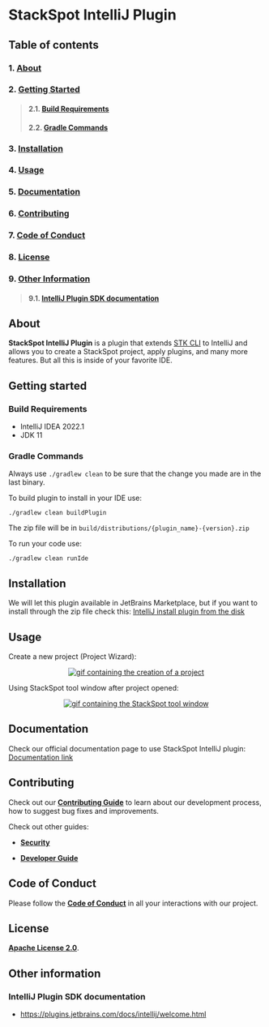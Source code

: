 # StackSpot IntelliJ Plugin

## **Table of contents**

### 1. [**About**](#about)
### 2. [**Getting Started**](#getting-started)
>#### 2.1. [**Build Requirements**](#build-requirements)
>#### 2.2. [**Gradle Commands**](#gradle-commands)
### 3. [**Installation**](#installation)
### 4. [**Usage**](#usage)
### 5. [**Documentation**](#documentation)
### 6. [**Contributing**](#contributing)
### 7. [**Code of Conduct**](#code-of-conduct)
### 8. [**License**](#license)
### 9. [**Other Information**](#other-information)
>#### 9.1. [**IntelliJ Plugin SDK documentation**](#intellij-plugin-sdk-documentation)

## **About**

**StackSpot IntelliJ Plugin** is a plugin that extends [STK CLI](https://docs.stackspot.com/latest/docs/stk-cli/) to IntelliJ and allows you to create a StackSpot project, apply plugins, and many more features. But all this is inside of your favorite IDE.

## **Getting started**

### **Build Requirements**

- IntelliJ IDEA 2022.1
- JDK 11

### **Gradle Commands**

Always use `./gradlew clean` to be sure that the change you made are in the last binary.

To build plugin to install in your IDE use:

```
./gradlew clean buildPlugin
```

The zip file will be in `build/distributions/{plugin_name}-{version}.zip`

To run your code use:

```
./gradlew clean runIde
```

## **Installation**

We will let this plugin available in JetBrains Marketplace, but if you want to install through the zip file check this:
[IntelliJ install plugin from the disk](https://www.jetbrains.com/help/idea/managing-plugins.html#install_plugin_from_disk)

## **Usage**

Create a new project (Project Wizard):

<p align="center">
  <a href="https://gifyu.com/image/STIbO"><img src="https://s4.gifyu.com/images/create-project-project-wizard.gif" alt="gif containing the creation of a project" border="0" /></a>
</p>

Using StackSpot tool window after project opened:

<p align="center">
  <a href="https://gifyu.com/image/STIzK"><img src="https://s4.gifyu.com/images/overview-ide.gif" alt="gif containing the StackSpot tool window" border="0" /></a>
</p>

## **Documentation**

Check our official documentation page to use StackSpot IntelliJ plugin:
[Documentation link](https://docs.stackspot.com/latest/)

## **Contributing**

Check out our [**Contributing Guide**](https://github.com/stack-spot/stackspot-intellij-extension/blob/main/CONTRIBUTING.md) to learn about our development process, how to suggest bug fixes and improvements.

Check out other guides:

- [**Security**](https://github.com/stack-spot/stackspot-intellij-extension/blob/main/SECURITY.md)

- [**Developer Guide**](https://github.com/stack-spot/stackspot-intellij-extension/blob/main/DEVELOPER_GUIDE.md)

## **Code of Conduct**
Please follow the [**Code of Conduct**](https://github.com/stack-spot/stackspot-intellij-extension/blob/main/CODE_OF_CONDUCT.md) in all your interactions with our project.

## **License**
[**Apache License 2.0**](https://github.com/stack-spot/stackspot-intellij-extension/blob/main/LICENSE).

## **Other information**

### **IntelliJ Plugin SDK documentation**

- https://plugins.jetbrains.com/docs/intellij/welcome.html
